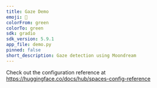 ```yaml
---
title: Gaze Demo
emoji: 👀
colorFrom: green
colorTo: green
sdk: gradio
sdk_version: 5.9.1
app_file: demo.py
pinned: false
short_description: Gaze detection using Moondream
---
```


Check out the configuration reference at https://huggingface.co/docs/hub/spaces-config-reference
